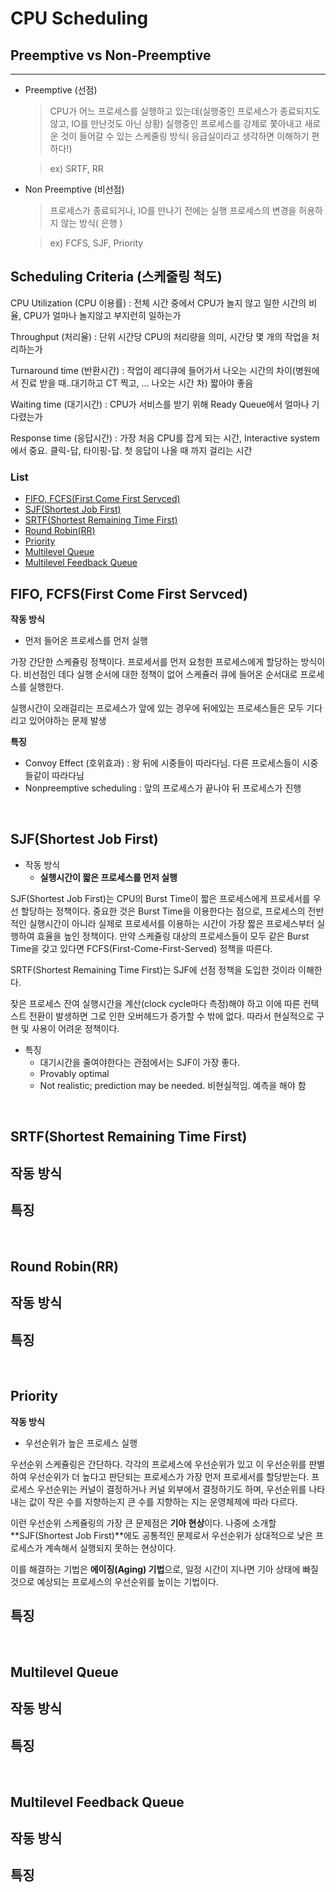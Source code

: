 # CPU Scheduling


## Preemptive vs Non-Preemptive

---

- Preemptive (선점)
  > CPU가 어느 프로세스를 실행하고 있는데(실행중인 프로세스가 종료되지도 않고, IO를 만난것도 아닌 상황) 실행중인 프로세스를 강제로 쫓아내고 새로운 것이 들어갈 수 있는 스케줄링 방식( 응급실이라고 생각하면 이해하기 편하다!)

  > ex) SRTF, RR




- Non Preemptive (비선점)

  > 프로세스가 종료되거나, IO를 만나기 전에는 실행 프로세스의 변경을 허용하지 않는 방식( 은행 )

  > ex) FCFS, SJF, Priority



## Scheduling Criteria (스케줄링 척도)

CPU Utilization (CPU 이용률) : 전체 시간 중에서 CPU가 놀지 않고 일한 시간의 비율, CPU가 얼마나 놀지않고 부지런히 일하는가

Throughput (처리율) : 단위 시간당 CPU의 처리량을 의미, 시간당 몇 개의 작업을 처리하는가

Turnaround time (반환시간) : 작업이 레디큐에 들어가서 나오는 시간의 차이(병원에서 진료 받을 때..대기하고 CT 찍고, … 나오는 시간 차) 짧아야 좋음

Waiting time (대기시간) : CPU가 서비스를 받기 위해 Ready Queue에서 얼마나 기다렸는가

Response time (응답시간) : 가장 처음 CPU를 잡게 되는 시간, Interactive system에서 중요. 클릭-답, 타이핑-답. 첫 응답이 나올 때 까지 걸리는 시간

### List
  - [FIFO, FCFS(First Come First Servced)](#fifo-fcfsfirst-come-first-servced)
  - [SJF(Shortest Job First)](#sjfshortest-job-first)
  - [SRTF(Shortest Remaining Time First)](#srtfshortest-remaining-time-first)
  - [Round Robin(RR)](#round-robinrr)
  - [Priority](#priority)
  - [Multilevel Queue](#multilevel-queue)
  - [Multilevel Feedback Queue](#multilevel-feedback-queue)


## FIFO, FCFS(First Come First Servced)

**작동 방식**
- 먼저 들어온 프로세스를 먼저 실행


가장 간단한 스케쥴링 정책이다. 프로세서를 먼저 요청한 프로세스에게 할당하는 방식이다. 비선점인 데다 실행 순서에 대한 정책이 없어 스케쥴러 큐에 들어온 순서대로 프로세스를 실행한다. 

실행시간이 오래걸리는 프로세스가 앞에 있는 경우에 뒤에있는 프로세스들은 모두 기다리고 있어야하는 문제 발생

**특징**
- Convoy Effect (호위효과) : 왕 뒤에 시중들이 따라다님. 다른 프로세스들이 시중들같이 따라다님
- Nonpreemptive scheduling : 앞의 프로세스가 끝나야 뒤 프로세스가 진행

<br>

## SJF(Shortest Job First)

- 작동 방식
  - **실행시간이 짧은 프로세스를 먼저 실행**

SJF(Shortest Job First)는 CPU의 Burst Time이 짧은 프로세스에게 프로세서를 우선 할당하는 정책이다. 중요한 것은 Burst Time을 이용한다는 점으로, 프로세스의 전반적인 실행시간이 아니라 실제로 프로세서를 이용하는 시간이 가장 짧은 프로세스부터 실행하여 효율을 높인 정책이다. 만약 스케쥴링 대상의 프로세스들이 모두 같은 Burst Time을 갖고 있다면 FCFS(First-Come-First-Served) 정책을 따른다.

SRTF(Shortest Remaining Time First)는 SJF에 선점 정책을 도입한 것이라 이해한다.

잦은 프로세스 잔여 실행시간을 계산(clock cycle마다 측정)해야 하고 이에 따른 컨텍스트 전환이 발생하면 그로 인한 오버헤드가 증가할 수 밖에 없다. 따라서 현실적으로 구현 및 사용이 어려운 정책이다.


- 특징
  - 대기시간을 줄여야한다는 관점에서는 SJF이 가장 좋다.
  - Provably optimal
  - Not realistic; prediction may be needed. 비현실적임. 예측을 해야 함

<br>

## SRTF(Shortest Remaining Time First)

**작동 방식**
- 


**특징**
- 


<br>

## Round Robin(RR)

**작동 방식**
- 


**특징**
- 


<br>

## Priority

**작동 방식**
- 우선순위가 높은 프로세스 실행
  

우선순위 스케쥴링은 간단하다. 각각의 프로세스에 우선순위가 있고 이 우선순위를 판별하여 우선순위가 더 높다고 판단되는 프로세스가 가장 먼저 프로세서를 할당받는다. 프로세스 우선순위는 커널이 결정하거나 커널 외부에서 결정하기도 하며, 우선순위를 나타내는 값이 작은 수를 지향하는지 큰 수를 지향하는 지는 운영체제에 따라 다르다.

이런 우선순위 스케쥴링의 가장 큰 문제점은 **기아 현상**이다. 나중에 소개할 **SJF(Shortest Job First)**에도 공통적인 문제로서 우선순위가 상대적으로 낮은 프로세스가 계속해서 실행되지 못하는 현상이다.

이를 해결하는 기법은 **에이징(Aging) 기법**으로, 일정 시간이 지나면 기아 상태에 빠질 것으로 예상되는 프로세스의 우선순위를 높이는 기법이다.

**특징**
- 




<br>

## Multilevel Queue

**작동 방식**
- 


**특징**
- 


<br>

## Multilevel Feedback Queue

**작동 방식**
- 


**특징**
- 





